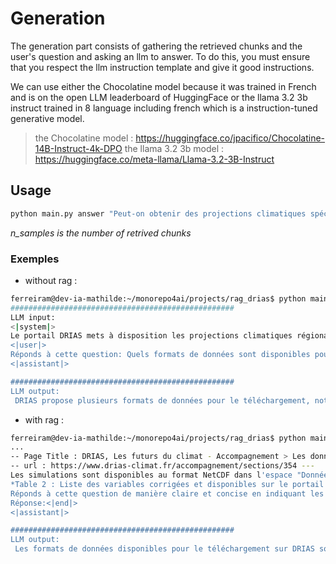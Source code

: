 # Generation

The generation part consists of gathering the retrieved chunks and the user's question and asking an llm to answer. To do this, you must ensure that you respect the llm instruction template and give it good instructions.

We can use either the Chocolatine model because it was trained in French and is on the open LLM leaderboard of HuggingFace or the llama 3.2 3b instruct trained in 8 language including french which is a instruction-tuned generative model. 

> the Chocolatine model : https://huggingface.co/jpacifico/Chocolatine-14B-Instruct-4k-DPO
> the llama 3.2 3b model : https://huggingface.co/meta-llama/Llama-3.2-3B-Instruct

## Usage

```bash
python main.py answer "Peut-on obtenir des projections climatiques spécifiques à un département français sur DRIAS ?" --data-source Drias --n-samples 10 --use-rag --use-rerank
```
*n_samples is the number of retrived chunks*

### Exemples
- without rag : 
```bash
ferreiram@dev-ia-mathilde:~/monorepo4ai/projects/rag_drias$ python main.py answer "Quels formats de données sont disponibles pour le téléchargement sur DRIAS ?" --data-source Drias --no-use-rag
##################################################
LLM input:
<|system|>
Le portail DRIAS mets à disposition les projections climatiques régionalisées de référence, pour l'adaptation en France. Tu es un chatbot qui reponds aux questions sur le site.<|end|>
<|user|>
Réponds à cette question: Quels formats de données sont disponibles pour le téléchargement sur DRIAS ?<|end|>
<|assistant|>

##################################################
LLM output:
 DRIAS propose plusieurs formats de données pour le téléchargement, notamment des fichiers CSV, Excel, et parfois des fichiers JSON ou XML, selon les projections climatiques spécifiques et les régions concernées. Les utilisateurs peuvent accéder à ces données via le portail en sélectionnant les paramètres de recherche appropriés et en cliquant sur le bouton de téléchargement.
```
- with rag : 
```bash
ferreiram@dev-ia-mathilde:~/monorepo4ai/projects/rag_drias$ python main.py answer "Quels formats de données sont disponibles pour le téléchargement sur DRIAS ?" --data-source Drias
...
-- Page Title : DRIAS, Les futurs du climat - Accompagnement > Les données disponibles > Expériences atmosphériques > Simulations Métropole > Simulations EXPLORE2-Climat 2022 ---
-- url : https://www.drias-climat.fr/accompagnement/sections/354 ---
Les simulations sont disponibles au format NetCDF dans l'espace "Données et Produits", au pas de temps journalier, couvrant la période continue 1971-2100 et pour 8 à 11 variables voir le tableau ci-dessous (tableau 3\).  
*Table 2 : Liste des variables corrigées et disponibles sur le portail DRIAS.*
Réponds à cette question de manière claire et concise en indiquant les urls des informations si utilisées: Quels formats de données sont disponibles pour le téléchargement sur DRIAS ?
Réponse:<|end|>
<|assistant|>

##################################################
LLM output:
 Les formats de données disponibles pour le téléchargement sur DRIAS sont le format NetCDF et le format CSV.
```